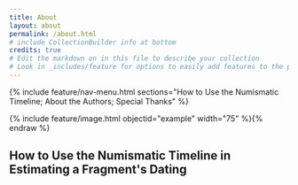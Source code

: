 ```yaml
---
title: About
layout: about
permalink: /about.html
# include CollectionBuilder info at bottom
credits: true
# Edit the markdown on in this file to describe your collection
# Look in _includes/feature for options to easily add features to the page
---
```


{% include feature/nav-menu.html sections="How to Use the Numismatic Timeline; About the Authors; Special Thanks" %}

{% include feature/image.html objectid="example" width="75" %}{% endraw %}

## How to Use the Numismatic Timeline in Estimating a Fragment's Dating


